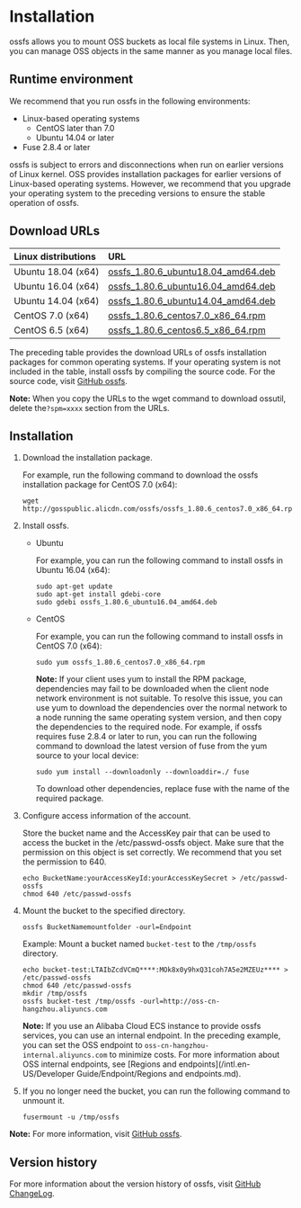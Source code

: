 # Installation

ossfs allows you to mount OSS buckets as local file systems in Linux. Then, you can manage OSS objects in the same manner as you manage local files.

## Runtime environment

We recommend that you run ossfs in the following environments:

-   Linux-based operating systems
    -   CentOS later than 7.0
    -   Ubuntu 14.04 or later
-   Fuse 2.8.4 or later

ossfs is subject to errors and disconnections when run on earlier versions of Linux kernel. OSS provides installation packages for earlier versions of Linux-based operating systems. However, we recommend that you upgrade your operating system to the preceding versions to ensure the stable operation of ossfs.

## Download URLs

|Linux distributions|URL|
|:------------------|:--|
|Ubuntu 18.04 \(x64\)|[ossfs\_1.80.6\_ubuntu18.04\_amd64.deb](https://gosspublic.alicdn.com/ossfs/ossfs_1.80.6_ubuntu18.04_amd64.deb)|
|Ubuntu 16.04 \(x64\)|[ossfs\_1.80.6\_ubuntu16.04\_amd64.deb](https://gosspublic.alicdn.com/ossfs/ossfs_1.80.6_ubuntu16.04_amd64.deb)|
|Ubuntu 14.04 \(x64\)|[ossfs\_1.80.6\_ubuntu14.04\_amd64.deb](https://gosspublic.alicdn.com/ossfs/ossfs_1.80.6_ubuntu14.04_amd64.deb)|
|CentOS 7.0 \(x64\)|[ossfs\_1.80.6\_centos7.0\_x86\_64.rpm](https://gosspublic.alicdn.com/ossfs/ossfs_1.80.6_centos7.0_x86_64.rpm)|
|CentOS 6.5 \(x64\)|[ossfs\_1.80.6\_centos6.5\_x86\_64.rpm](https://gosspublic.alicdn.com/ossfs/ossfs_1.80.6_centos6.5_x86_64.rpm)|

The preceding table provides the download URLs of ossfs installation packages for common operating systems. If your operating system is not included in the table, install ossfs by compiling the source code. For the source code, visit [GitHub ossfs](https://github.com/aliyun/ossfs#ossfs).

**Note:** When you copy the URLs to the wget command to download ossutil, delete the`?spm=xxxx` section from the URLs.

## Installation

1.  Download the installation package.

    For example, run the following command to download the ossfs installation package for CentOS 7.0 \(x64\):

    ```
    wget http://gosspublic.alicdn.com/ossfs/ossfs_1.80.6_centos7.0_x86_64.rpm
    ```

2.  Install ossfs.

    -   Ubuntu

        For example, you can run the following command to install ossfs in Ubuntu 16.04 \(x64\):

        ```
        sudo apt-get update
        sudo apt-get install gdebi-core
        sudo gdebi ossfs_1.80.6_ubuntu16.04_amd64.deb
        ```

    -   CentOS

        For example, you can run the following command to install ossfs in CentOS 7.0 \(x64\):

        ```
        sudo yum ossfs_1.80.6_centos7.0_x86_64.rpm
        ```

        **Note:** If your client uses yum to install the RPM package, dependencies may fail to be downloaded when the client node network environment is not suitable. To resolve this issue, you can use yum to download the dependencies over the normal network to a node running the same operating system version, and then copy the dependencies to the required node. For example, if ossfs requires fuse 2.8.4 or later to run, you can run the following command to download the latest version of fuse from the yum source to your local device:

        ```
        sudo yum install --downloadonly --downloaddir=./ fuse
        ```

        To download other dependencies, replace fuse with the name of the required package.

3.  Configure access information of the account.

    Store the bucket name and the AccessKey pair that can be used to access the bucket in the /etc/passwd-ossfs object. Make sure that the permission on this object is set correctly. We recommend that you set the permission to 640.

    ```
    echo BucketName:yourAccessKeyId:yourAccessKeySecret > /etc/passwd-ossfs
    chmod 640 /etc/passwd-ossfs
    ```

4.  Mount the bucket to the specified directory.

    ```
    ossfs BucketNamemountfolder -ourl=Endpoint
    ```

    Example: Mount a bucket named `bucket-test` to the `/tmp/ossfs` directory.

    ```
    echo bucket-test:LTAIbZcdVCmQ****:MOk8x0y9hxQ31coh7A5e2MZEUz**** > /etc/passwd-ossfs
    chmod 640 /etc/passwd-ossfs
    mkdir /tmp/ossfs
    ossfs bucket-test /tmp/ossfs -ourl=http://oss-cn-hangzhou.aliyuncs.com
    ```

    **Note:** If you use an Alibaba Cloud ECS instance to provide ossfs services, you can use an internal endpoint. In the preceding example, you can set the OSS endpoint to `oss-cn-hangzhou-internal.aliyuncs.com` to minimize costs. For more information about OSS internal endpoints, see [Regions and endpoints](/intl.en-US/Developer Guide/Endpoint/Regions and endpoints.md).

5.  If you no longer need the bucket, you can run the following command to unmount it.

    ```
    fusermount -u /tmp/ossfs
    ```


**Note:** For more information, visit [GitHub ossfs](https://github.com/aliyun/ossfs#ossfs).

## Version history

For more information about the version history of ossfs, visit [GitHub ChangeLog](https://github.com/aliyun/ossfs/blob/master/ChangeLog).

